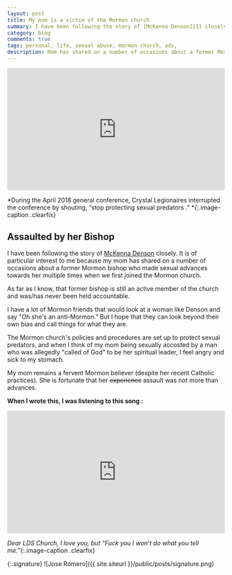 ```yaml
--- 
layout: post
title: My mom is a victim of the Mormon church
summary: I have been following the story of [McKenna Denson][1] closely. It is of particular interest to me because my mom has shared on a number of occasions about a former Mormon bishop who made sexual advances towards her multiple times when we first joined the Mormon church. 
category: blog
comments: true
tags: personal, life, sexual abuse, mormon church, ads,
description: Mom has shared on a number of occasions about a former Mormon bishop who made sexual advances towards her multiple times when we first joined the Mormon church. 
---
```


 <style>.embed-container { position: relative; padding-bottom: 56.25%; height: 0; overflow: hidden; max-width: 100%; } .embed-container iframe, .embed-container object, .embed-container embed { position: absolute; top: 0; left: 0; width: 100%; height: 100%; }</style>
<div class='embed-container'><iframe src='https://www.youtube.com/embed/f119uA7k5sk?rel=0&amp;t=27s&amp;showinfo=0' frameborder='0' allowfullscreen></iframe></div>

*During the April 2018 general conference, Crystal Legionaires interrupted the conference by shouting, “stop protecting sexual predators .” *{:.image-caption .clearfix}

## Assaulted by her Bishop
I have been following the story of [McKenna Denson][2] closely. It is of particular interest to me because my mom has shared on a number of occasions about a former Mormon bishop who made sexual advances towards her multiple times when we first joined the Mormon church. 

As far as I know, that former bishop is still an active member of the church and was/has never been held accountable. 

I have a lot of Mormon friends that would look at a woman like Denson and say "Oh she's an anti-Mormon." But I hope that they can look beyond their own bias and call things for what they are. 

The Mormon church's policies and procedures are set up to protect sexual predators, and when I think of my mom being sexually accosted by a man who was allegedly "called of God" to be her spiritual leader, I feel angry and sick to my stomach.

My mom remains a fervent Mormon believer (despite her recent Catholic practices). She is fortunate that her ~~experience~~ assault was not more than advances. 

**When I wrote this, I was listening to this song :**
 <style>.embed-container { position: relative; padding-bottom: 56.25%; height: 0; overflow: hidden; max-width: 100%; } .embed-container iframe, .embed-container object, .embed-container embed { position: absolute; top: 0; left: 0; width: 100%; height: 100%; }</style>
<div class='embed-container'><iframe src='https://www.youtube.com/embed/bWXazVhlyxQ?rel=0&amp;t=27s&amp;showinfo=0' frameborder='0' allowfullscreen></iframe></div>

*Dear LDS Church, I love you, but “Fuck you I won’t do what you tell me.”*{:.image-caption .clearfix}

{:.signature}
![Jose Romero]({{ site.siteurl }}/public/posts/signature.png)

[1]:	https://www.huffingtonpost.com/entry/mckenna-denson-mormon-church-abuse-lawsuit_us_5ac68734e4b0337ad1e5f7f1
[2]:	https://www.huffingtonpost.com/entry/mckenna-denson-mormon-church-abuse-lawsuit_us_5ac68734e4b0337ad1e5f7f1

